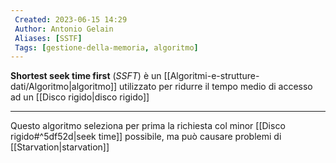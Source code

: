```yaml
---
 Created: 2023-06-15 14:29
 Author: Antonio Gelain
 Aliases: [SSTF]
 Tags: [gestione-della-memoria, algoritmo]
---
```


**Shortest seek time first** (*SSFT*) è un [[Algoritmi-e-strutture-dati/Algoritmo|algoritmo]] utilizzato per ridurre il tempo medio di accesso ad un [[Disco rigido|disco rigido]]

---

Questo algoritmo seleziona per prima la richiesta col minor [[Disco rigido#^5df52d|seek time]] possibile, ma può causare problemi di [[Starvation|starvation]]